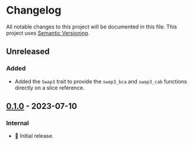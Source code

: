 # Changelog

All notable changes to this project will be documented in this file.
This project uses [Semantic Versioning](https://semver.org/spec/v2.0.0.html).

## Unreleased

### Added

- Added the `Swap3` trait to provide the `swap3_bca` and `swap3_cab` functions
  directly on a slice reference.

## [0.1.0] - 2023-07-10

### Internal

- 🎉 Initial release.

[0.1.0]: https://github.com/sunsided/swap3-rs/releases/tag/0.1.0
